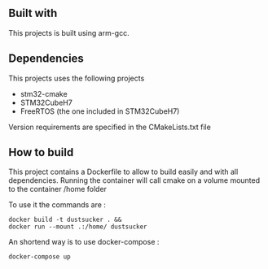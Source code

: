 ## Built with

This projects is built using arm-gcc.

## Dependencies

This projects uses the following projects

- stm32-cmake
- STM32CubeH7
- FreeRTOS (the one included in STM32CubeH7)

Version requirements are specified in the CMakeLists.txt file

## How to build

This project contains a Dockerfile to allow to build easily and with all dependencies.
Running the container will call cmake on a volume mounted to the container /home folder

To use it the commands are :

```
docker build -t dustsucker . &&
docker run --mount .:/home/ dustsucker
```

An shortend way is to use docker-compose :

```
docker-compose up
```
